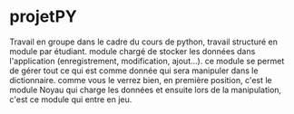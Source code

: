 # projetPY
Travail en groupe dans le cadre du cours de python, travail structuré en module par étudiant. 
module chargé de stocker les données dans l'application (enregistrement, modification, ajout...).
ce module se permet de gérer tout ce qui est comme donnée qui sera manipuler dans le dictionnaire.
comme vous le verrez bien, en première position, c'est le module Noyau qui charge les données et ensuite lors de la manipulation, c'est ce module qui entre en jeu.
